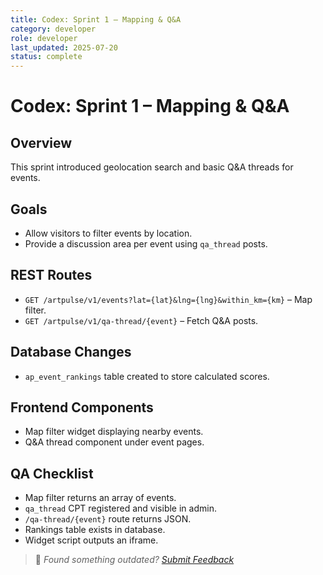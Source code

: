 ```yaml
---
title: Codex: Sprint 1 – Mapping & Q&A
category: developer
role: developer
last_updated: 2025-07-20
status: complete
---
```

# Codex: Sprint 1 – Mapping & Q&A

## Overview
This sprint introduced geolocation search and basic Q&A threads for events.

## Goals
- Allow visitors to filter events by location.
- Provide a discussion area per event using `qa_thread` posts.

## REST Routes
- `GET /artpulse/v1/events?lat={lat}&lng={lng}&within_km={km}` – Map filter.
- `GET /artpulse/v1/qa-thread/{event}` – Fetch Q&A posts.

## Database Changes
- `ap_event_rankings` table created to store calculated scores.

## Frontend Components
- Map filter widget displaying nearby events.
- Q&A thread component under event pages.

## QA Checklist
- Map filter returns an array of events.
- `qa_thread` CPT registered and visible in admin.
- `/qa-thread/{event}` route returns JSON.
- Rankings table exists in database.
- Widget script outputs an iframe.

> 💬 *Found something outdated? [Submit Feedback](feedback.md)*
